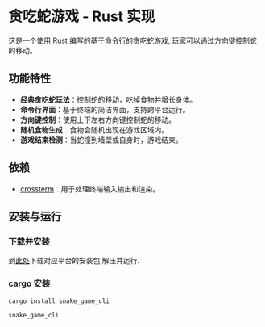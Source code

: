 # 贪吃蛇游戏 - Rust 实现

这是一个使用 Rust 编写的基于命令行的贪吃蛇游戏, 玩家可以通过方向键控制蛇的移动。

## 功能特性

- **经典贪吃蛇玩法**：控制蛇的移动，吃掉食物并增长身体。
- **命令行界面**：基于终端的简洁界面，支持跨平台运行。
- **方向键控制**：使用上下左右方向键控制蛇的移动。
- **随机食物生成**：食物会随机出现在游戏区域内。
- **游戏结束检测**：当蛇撞到墙壁或自身时，游戏结束。

## 依赖

- [crossterm](https://crates.io/crates/crossterm)：用于处理终端输入输出和渲染。

## 安装与运行

### 下载并安装

到[此处](https://github.com/quyc07/examination/releases)下载对应平台的安装包,解压并运行.

### cargo 安装

```shell
cargo install snake_game_cli

snake_game_cli
```
